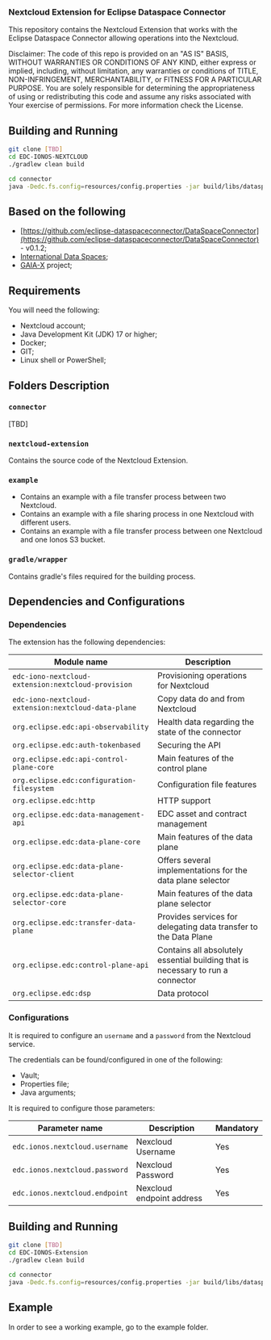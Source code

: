 ### Nextcloud Extension for Eclipse Dataspace Connector

This repository contains the Nextcloud Extension that works with the Eclipse Dataspace Connector allowing operations into the Nextcloud.

Disclaimer: The code of this repo is provided on an "AS IS" BASIS, WITHOUT WARRANTIES OR CONDITIONS OF ANY KIND, either express or implied, including, without limitation, any warranties or conditions of TITLE, NON-INFRINGEMENT, MERCHANTABILITY, or FITNESS FOR A PARTICULAR PURPOSE. You are solely responsible for determining the appropriateness of using or redistributing this code and assume any risks associated with Your exercise of permissions. For more information check the License.


## Building and Running

```bash
git clone [TBD]
cd EDC-IONOS-NEXTCLOUD
./gradlew clean build
```

```bash
cd connector
java -Dedc.fs.config=resources/config.properties -jar build/libs/dataspace-connector.jar
```

## Based on the following

- [https://github.com/eclipse-dataspaceconnector/DataSpaceConnector](https://github.com/eclipse-dataspaceconnector/DataSpaceConnector) - v0.1.2;
- [International Data Spaces](https://www.internationaldataspaces.org);
- [GAIA-X](https://gaia-x.eu) project;

## Requirements

You will need the following:
- Nextcloud account;
- Java Development Kit (JDK) 17 or higher;
- Docker;
- GIT;
- Linux shell or PowerShell;


## Folders Description

### `connector`
[TBD]

### `nextcloud-extension`
Contains the source code of the Nextcloud Extension.

### `example`
- Contains an example with a file transfer process between two Nextcloud.
- Contains an example with a file sharing process in one Nextcloud with different users.
- Contains an example with a file transfer process between one Nextcloud and one Ionos S3 bucket.


### `gradle/wrapper`
Contains gradle's files required for the building process.

## Dependencies and Configurations
### Dependencies
The extension has the following dependencies:

| Module name                                         | Description                                                                     |
|-----------------------------------------------------|---------------------------------------------------------------------------------|
| `edc-iono-nextcloud-extension:nextcloud-provision`  | Provisioning operations for Nextcloud                                           |
| `edc-iono-nextcloud-extension:nextcloud-data-plane` | Copy data do and from Nextcloud                                                 |
| `org.eclipse.edc:api-observability`                 | Health data regarding the state of the connector                                |
| `org.eclipse.edc:auth-tokenbased`                   | Securing the API                                                                |
| `org.eclipse.edc:api-control-plane-core`            | Main features of the control plane                                              | 
| `org.eclipse.edc:configuration-filesystem`          | Configuration file features                                                     | 
| `org.eclipse.edc:http`                              | HTTP support                                                                    | 
| `org.eclipse.edc:data-management-api`               | EDC asset and contract management                                               |
| `org.eclipse.edc:data-plane-core`                   | Main features of the data plane                                                 |
| `org.eclipse.edc:data-plane-selector-client`        | Offers several implementations for the data plane selector                      |
| `org.eclipse.edc:data-plane-selector-core`          | Main features of the data plane selector                                        |
| `org.eclipse.edc:transfer-data-plane`               | Provides services for delegating data transfer to the Data Plane                |
| `org.eclipse.edc:control-plane-api`                 | Contains all absolutely essential building that is necessary to run a connector |
| `org.eclipse.edc:dsp`                               | Data protocol                                                                   |

### Configurations
It is required to configure an `username` and a `password` from the Nextcloud service.

The credentials can be found/configured in one of the following:
- Vault;
- Properties file;
- Java arguments;

It is required to configure those parameters:

| Parameter name                          | Description| Mandatory |
|-----------------------------------------|--------------|--|
| `edc.ionos.nextcloud.username`                   | Nexcloud Username          | Yes |
| `edc.ionos.nextcloud.password`             | Nexcloud Password          | Yes |
| `edc.ionos.nextcloud.endpoint`    | Nexcloud endpoint address  |Yes  |


## Building and Running

```bash
git clone [TBD]
cd EDC-IONOS-Extension
./gradlew clean build
```

```bash
cd connector
java -Dedc.fs.config=resources/config.properties -jar build/libs/dataspace-connector.jar
```

## Example
In order to see a working example, go to the example folder.
